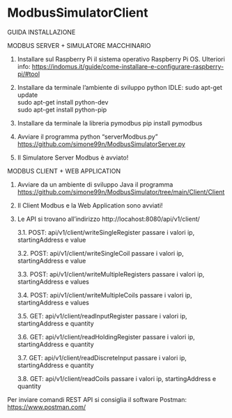 # ModbusSimulatorClient

GUIDA INSTALLAZIONE

MODBUS SERVER + SIMULATORE MACCHINARIO
1.	Installare sul Raspberry Pi il sistema operativo Raspberry Pi OS.
Ulteriori info: https://indomus.it/guide/come-installare-e-configurare-raspberry-pi/#tool

2.	Installare da terminale l’ambiente di sviluppo python IDLE:
sudo apt-get update  
sudo apt-get install python-dev  
sudo apt-get install python-pip  

3.	Installare da terminale la libreria pymodbus
pip install pymodbus

4.	Avviare il programma python “serverModbus.py” https://github.com/simone99n/ModbusSimulatorServer.py

5.	Il Simulatore Server Modbus è avviato!

MODBUS CLIENT + WEB APPLICATION
1.	Avviare da un ambiente di sviluppo Java il programma https://github.com/simone99n/ModbusSimulator/tree/main/Client/Client

2.	Il Client Modbus e la Web Application sono avviati!

3.	Le  API si trovano all’indirizzo http://locahost:8080/api/v1/client/

      3.1.	POST: api/v1/client/writeSingleRegister passare i valori ip, startingAddress e value

      3.2.	POST: api/v1/client/writeSingleCoil passare i valori ip, startingAddress e value

      3.3.	POST: api/v1/client/writeMultipleRegisters passare i valori ip, startingAddress e values

      3.4.	POST: api/v1/client/writeMultipleCoils passare i valori ip, startingAddress e values

      3.5.	GET:   api/v1/client/readInputRegister passare i valori  ip, startingAddress e quantity

      3.6.	GET:   api/v1/client/readHoldingRegister passare i valori  ip, startingAddress e quantity

      3.7.	GET:   api/v1/client/readDiscreteInput passare i valori  ip, startingAddress e quantity

      3.8.	GET:   api/v1/client/readCoils passare i valori  ip, startingAddress e quantity



Per inviare comandi REST API si consiglia il software Postman: https://www.postman.com/
